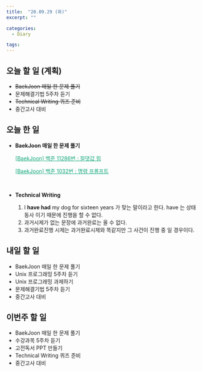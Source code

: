 ```yaml
---
title:  "20.09.29 (화)"
excerpt: ""

categories:
  - Diary

tags:
---
```


## 오늘 할 일 (계획)

- ~~BaekJoon 매일 한 문제 풀기~~
- 문제해결기법 5주차 듣기
- ~~Technical Writing 퀴즈 준비~~
- 중간고사 대비

## 오늘 한 일

- **BaekJoon 매일 한 문제 풀기**

  <a href="https://nam-ki-bok.github.io/baekjoon/Baek_AbsHeap/" style="color:#0FA678">[BaekJoon] 백준 11286번 : 절댓값 힙</a>

  <a href="https://nam-ki-bok.github.io/baekjoon/Baek_Terminal/" style="color:#0FA678">[BaekJoon] 백준 1032번 : 명령 프롬프트</a>

  <br>

- **Technical Writing**

  1. I **have had** my dog for sixteen years 가 맞는 말이라고 한다. have 는 상태동사 이기 때문에 진행을 할 수 없다.
  2. 과거시제가 없는 문장에 과거완료는 올 수 없다.
  3. 과거완료진행 시제는 과거완료시제와 똑같지만 그 사건이 진행 중 일 경우이다.
## 내일 할 일

- BaekJoon 매일 한 문제 풀기
- Unix 프로그래밍 5주차 듣기
- Unix 프로그래밍 과제하기
- 문제해결기법 5주차 듣기
- 중간고사 대비

## 이번주 할 일

- BaekJoon 매일 한 문제 풀기
- 수강과목 5주차 듣기
- 고전독서 PPT 만들기
- Technical Writing 퀴즈 준비
- 중간고사 대비

<br>